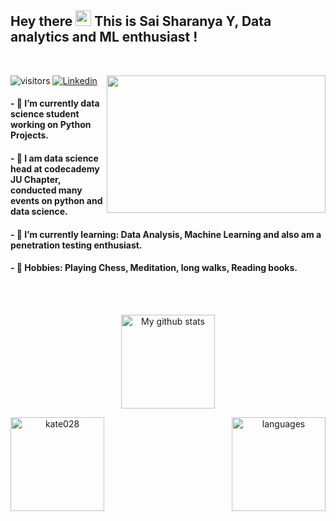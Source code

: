 ## Hey there <img src="https://media.giphy.com/media/hvRJCLFzcasrR4ia7z/giphy.gif" width="25px"> This is Sai Sharanya Y, Data analytics and ML enthusiast ! 

<br>

<p align="center">
  <img align="right" src="[https://user-images.githubusercontent.com/72349558/117948607-e95d3780-b32e-11eb-9463-c6223338e265.gif](https://i.gifer.com/JXA0.gif)" height="220px" width="350px" > 
  </a>
</p>

![visitors](https://visitor-badge.glitch.me/badge?page_id=SaiSharanyaY.visitor-badge)
[![Linkedin](https://img.shields.io/badge/-SaiSharanyaY-blue?style=flat-square&logo=Linkedin&logoColor=white&link=https://www.linkedin.com/in/sai-sharanya-y-a9b6571b5/)](https://www.linkedin.com/in/sai-sharanya-y-a9b6571b5/)

#### -  🌿  I’m currently data science student working on Python Projects.

#### -  🌱  I am data science head at codecademy JU Chapter, conducted many events on python and data science.

#### -  🍁  I’m currently learning: Data Analysis, Machine Learning and also am a penetration testing enthusiast.

#### -  🌸  Hobbies: Playing Chess, Meditation, long walks, Reading books.


<br>

<br>

<p align="center">
<img src="https://github-readme-stats.vercel.app/api?username=SaiSharanyaY&show_icons=true&theme=tokyonight" alt="My github stats" height="150"/></p>

<p align="center">
<img align="left" height="150"  src="https://github-readme-streak-stats.herokuapp.com/?user=SaiSharanyaY&theme=tokyonight" alt="kate028"/> </p>

<p align="center">
<img align="right" height= "150" src="https://github-readme-stats.vercel.app/api/top-langs/?username=SaiSharanyaY&layout=compact&theme=tokyonight" alt="languages"/> 
</p>


<br>

